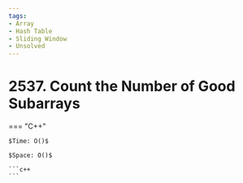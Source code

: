 ```yaml
---
tags:
- Array
- Hash Table
- Sliding Window
- Unsolved
---
```



# 2537. Count the Number of Good Subarrays

=== "C++"

    $Time: O()$

    $Space: O()$

    ```c++
    ```
